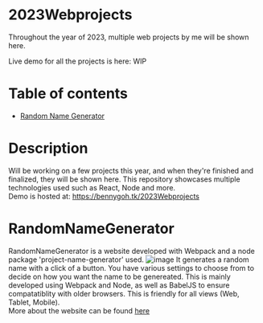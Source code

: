 # 2023Webprojects
Throughout the year of 2023, multiple web projects by me will be shown here.

Live demo for all the projects is here: WIP
# Table of contents
* [Random Name Generator](#RandomNameGenerator)

# Description
Will be working on a few projects this year, and when they're finished and finalized, they will be shown here. This repository showcases multiple technologies used such as React, Node and more. <br>
Demo is hosted at: https://bennygoh.tk/2023Webprojects
<br>

# RandomNameGenerator
RandomNameGenerator is a website developed with Webpack and a node package 'project-name-generator' used.
![image](https://user-images.githubusercontent.com/39120147/215515573-601cd210-b33b-4da8-9061-23786f83b37e.png)
It generates a random name with a click of a button. You have various settings to choose from to decide on how you want the name to be genereated. This is mainly developed using Webpack and Node, as well as BabelJS to ensure compatatiblity with older browsers. This is friendly for all views (Web, Tablet, Mobile). <br>
More about the website can be found [here](https://github.com/bennygdev/2023Webprojects/tree/master/RandomNameGenerator)
